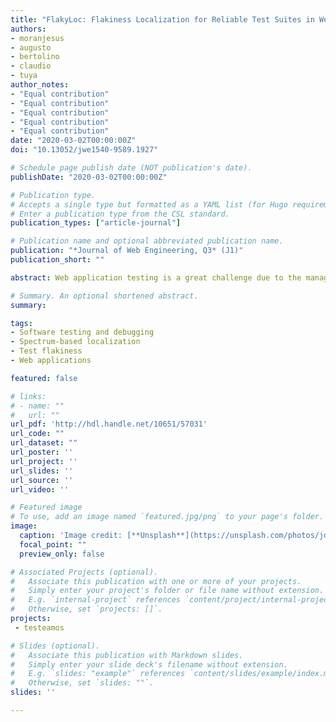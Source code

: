 ```yaml
---
title: "FlakyLoc: Flakiness Localization for Reliable Test Suites in Web Applications"
authors:
- moranjesus
- augusto
- bertolino
- claudio
- tuya
author_notes:
- "Equal contribution"
- "Equal contribution"
- "Equal contribution"
- "Equal contribution"
- "Equal contribution"
date: "2020-03-02T00:00:00Z"
doi: "10.13052/jwe1540-9589.1927"

# Schedule page publish date (NOT publication's date).
publishDate: "2020-03-02T00:00:00Z"

# Publication type.
# Accepts a single type but formatted as a YAML list (for Hugo requirements).
# Enter a publication type from the CSL standard.
publication_types: ["article-journal"]

# Publication name and optional abbreviated publication name.
publication: "*Journal of Web Engineering, Q3* (J1)"
publication_short: ""

abstract: Web application testing is a great challenge due to the management of complex asynchronous communications, the concurrency between the clients-servers, and the heterogeneity of resources employed. It is difficult to ensure that a test case is re-running in the same conditions because it can be executed in undesirable ways according to several environmental factors that are not easy to fine-grain control such as network bottlenecks, memory issues or screen resolution. These environmental factors can cause flakiness, which occurs when the same test case sometimes obtains one test outcome and other times another outcome in the same application due to the execution of environmental factors. The tester usually stops relying on flaky test cases because their outcome varies during the re-executions. To fix and reduce the flakiness it is very important to locate and understand which environmental factors cause the flakiness. This paper is focused on the localization of the root cause of flakiness in web applications based on the characterization of the different environmental factors that are not controlled during testing. The root cause of flakiness is located by means of spectrum-based localization techniques that analyse the test execution under different combinations of the environmental factors that can trigger the flakiness. This technique is evaluated with an educational web platform called FullTeaching. As a result, our technique was able to locate automatically the root cause of flakiness and provide enough information to both understand it and fix it.

# Summary. An optional shortened abstract.
summary: 

tags:
- Software testing and debugging
- Spectrum-based localization
- Test flakiness 
- Web applications

featured: false

# links:
# - name: ""
#   url: ""
url_pdf: 'http://hdl.handle.net/10651/57031'
url_code: ""
url_dataset: ""
url_poster: ''
url_project: ''
url_slides: ''
url_source: ''
url_video: ''

# Featured image
# To use, add an image named `featured.jpg/png` to your page's folder. 
image:
  caption: 'Image credit: [**Unsplash**](https://unsplash.com/photos/jdD8gXaTZsc)'
  focal_point: ""
  preview_only: false

# Associated Projects (optional).
#   Associate this publication with one or more of your projects.
#   Simply enter your project's folder or file name without extension.
#   E.g. `internal-project` references `content/project/internal-project/index.md`.
#   Otherwise, set `projects: []`.
projects: 
 - testeamos

# Slides (optional).
#   Associate this publication with Markdown slides.
#   Simply enter your slide deck's filename without extension.
#   E.g. `slides: "example"` references `content/slides/example/index.md`.
#   Otherwise, set `slides: ""`.
slides: ''

---
```




